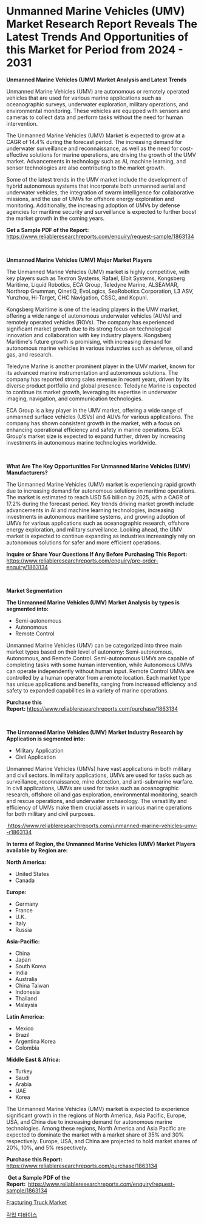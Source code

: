 <p><h1>Unmanned Marine Vehicles (UMV) Market Research Report Reveals The Latest Trends And Opportunities of this Market for Period from 2024 - 2031</h1></p><p><strong>Unmanned Marine Vehicles (UMV) Market Analysis and Latest Trends</strong></p>
<p><p>Unmanned Marine Vehicles (UMV) are autonomous or remotely operated vehicles that are used for various marine applications such as oceanographic surveys, underwater exploration, military operations, and environmental monitoring. These vehicles are equipped with sensors and cameras to collect data and perform tasks without the need for human intervention.</p><p>The Unmanned Marine Vehicles (UMV) Market is expected to grow at a CAGR of 14.4% during the forecast period. The increasing demand for underwater surveillance and reconnaissance, as well as the need for cost-effective solutions for marine operations, are driving the growth of the UMV market. Advancements in technology such as AI, machine learning, and sensor technologies are also contributing to the market growth.</p><p>Some of the latest trends in the UMV market include the development of hybrid autonomous systems that incorporate both unmanned aerial and underwater vehicles, the integration of swarm intelligence for collaborative missions, and the use of UMVs for offshore energy exploration and monitoring. Additionally, the increasing adoption of UMVs by defense agencies for maritime security and surveillance is expected to further boost the market growth in the coming years.</p></p>
<p><strong>Get a Sample PDF of the Report:&nbsp;</strong> <a href="https://www.reliableresearchreports.com/enquiry/request-sample/1863134">https://www.reliableresearchreports.com/enquiry/request-sample/1863134</a></p>
<p>&nbsp;</p>
<p><strong>Unmanned Marine Vehicles (UMV) Major Market Players</strong></p>
<p><p>The Unmanned Marine Vehicles (UMV) market is highly competitive, with key players such as Textron Systems, Rafael, Elbit Systems, Kongsberg Maritime, Liquid Robotics, ECA Group, Teledyne Marine, ALSEAMAR, Northrop Grumman, QinetiQ, EvoLogics, SeaRobotics Corporation, L3 ASV, Yunzhou, Hi-Target, CHC Navigation, CSSC, and Kopuni.</p><p>Kongsberg Maritime is one of the leading players in the UMV market, offering a wide range of autonomous underwater vehicles (AUVs) and remotely operated vehicles (ROVs). The company has experienced significant market growth due to its strong focus on technological innovation and collaboration with key industry players. Kongsberg Maritime's future growth is promising, with increasing demand for autonomous marine vehicles in various industries such as defense, oil and gas, and research.</p><p>Teledyne Marine is another prominent player in the UMV market, known for its advanced marine instrumentation and autonomous solutions. The company has reported strong sales revenue in recent years, driven by its diverse product portfolio and global presence. Teledyne Marine is expected to continue its market growth, leveraging its expertise in underwater imaging, navigation, and communication technologies.</p><p>ECA Group is a key player in the UMV market, offering a wide range of unmanned surface vehicles (USVs) and AUVs for various applications. The company has shown consistent growth in the market, with a focus on enhancing operational efficiency and safety in marine operations. ECA Group's market size is expected to expand further, driven by increasing investments in autonomous marine technologies worldwide.</p></p>
<p>&nbsp;</p>
<p><strong>What Are The Key Opportunities For Unmanned Marine Vehicles (UMV) Manufacturers?</strong></p>
<p><p>The Unmanned Marine Vehicles (UMV) market is experiencing rapid growth due to increasing demand for autonomous solutions in maritime operations. The market is estimated to reach USD 5.6 billion by 2025, with a CAGR of 17.2% during the forecast period. Key trends driving market growth include advancements in AI and machine learning technologies, increasing investments in autonomous maritime systems, and growing adoption of UMVs for various applications such as oceanographic research, offshore energy exploration, and military surveillance. Looking ahead, the UMV market is expected to continue expanding as industries increasingly rely on autonomous solutions for safer and more efficient operations.</p></p>
<p><strong>Inquire or Share Your Questions If Any Before Purchasing This Report:</strong> <a href="https://www.reliableresearchreports.com/enquiry/pre-order-enquiry/1863134">https://www.reliableresearchreports.com/enquiry/pre-order-enquiry/1863134</a></p>
<p>&nbsp;</p>
<p><strong>Market Segmentation</strong></p>
<p><strong>The Unmanned Marine Vehicles (UMV) Market Analysis by types is segmented into:</strong></p>
<p><ul><li>Semi-autonomous</li><li>Autonomous</li><li>Remote Control</li></ul></p>
<p><p>Unmanned Marine Vehicles (UMV) can be categorized into three main market types based on their level of autonomy: Semi-autonomous, Autonomous, and Remote Control. Semi-autonomous UMVs are capable of completing tasks with some human intervention, while Autonomous UMVs can operate independently without human input. Remote Control UMVs are controlled by a human operator from a remote location. Each market type has unique applications and benefits, ranging from increased efficiency and safety to expanded capabilities in a variety of marine operations.</p></p>
<p><strong>Purchase this Report:&nbsp;</strong><a href="https://www.reliableresearchreports.com/purchase/1863134">https://www.reliableresearchreports.com/purchase/1863134</a></p>
<p>&nbsp;</p>
<p><strong>The Unmanned Marine Vehicles (UMV) Market Industry Research by Application is segmented into:</strong></p>
<p><ul><li>Military Application</li><li>Civil Application</li></ul></p>
<p><p>Unmanned Marine Vehicles (UMVs) have vast applications in both military and civil sectors. In military applications, UMVs are used for tasks such as surveillance, reconnaissance, mine detection, and anti-submarine warfare. In civil applications, UMVs are used for tasks such as oceanographic research, offshore oil and gas exploration, environmental monitoring, search and rescue operations, and underwater archaeology. The versatility and efficiency of UMVs make them crucial assets in various marine operations for both military and civil purposes.</p></p>
<p><a href="https://www.reliableresearchreports.com/unmanned-marine-vehicles-umv--r1863134">&nbsp;https://www.reliableresearchreports.com/unmanned-marine-vehicles-umv--r1863134</a></p>
<p><strong>In terms of Region, the Unmanned Marine Vehicles (UMV) Market Players available by Region are:</strong></p>
<p>
    <p> <strong> North America: </strong>
        <ul>
            <li>United States</li>
            <li>Canada</li>
        </ul>
        </p> 
    <p> <strong> Europe: </strong>
        <ul>
            <li>Germany</li>
            <li>France</li>
            <li>U.K.</li>
            <li>Italy</li>
            <li>Russia</li>
        </ul>
        </p> 
    <p> <strong> Asia-Pacific: </strong>
        <ul>
            <li>China</li>
            <li>Japan</li>
            <li>South Korea</li>
            <li>India</li>
            <li>Australia</li>
            <li>China Taiwan</li>
            <li>Indonesia</li>
            <li>Thailand</li>
            <li>Malaysia</li>
        </ul>
        </p> 
    <p> <strong> Latin America: </strong>
        <ul>
            <li>Mexico</li>
            <li>Brazil</li>
            <li>Argentina Korea</li>
            <li>Colombia</li>
        </ul>
        </p> 
    <p> <strong> Middle East & Africa: </strong>
        <ul>
            <li>Turkey</li>
            <li>Saudi</li>
            <li>Arabia</li>
            <li>UAE</li>
            <li>Korea</li>
        </ul>
    </p>
    </p>
<p><p>The Unmanned Marine Vehicles (UMV) market is expected to experience significant growth in the regions of North America, Asia Pacific, Europe, USA, and China due to increasing demand for autonomous marine technologies. Among these regions, North America and Asia Pacific are expected to dominate the market with a market share of 35% and 30% respectively. Europe, USA, and China are projected to hold market shares of 20%, 10%, and 5% respectively.</p></p>
<p><strong>Purchase this Report: </strong><a href="https://www.reliableresearchreports.com/purchase/1863134">https://www.reliableresearchreports.com/purchase/1863134</a></p>
<p>&nbsp;<strong>Get a Sample PDF of the Report:&nbsp;&nbsp;</strong><a href="https://www.reliableresearchreports.com/enquiry/request-sample/1863134">https://www.reliableresearchreports.com/enquiry/request-sample/1863134</a></p>
<p><strong></strong></p>
<p><p><a href="https://github.com/ajiariaa/Market-Research-Report-List-1/blob/main/fracturing-truck-market.md">Fracturing Truck Market</a></p><p><a href="https://github.com/brainlyez1/Market-Research-Report-List-1/blob/main/5072165115229.md">락업 디바이스</a></p></p>